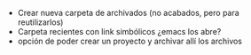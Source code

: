 - Crear nueva carpeta de archivados (no acabados, pero para reutilizarlos)
- Carpeta recientes con link simbólicos ¿emacs los abre?
- opción de poder crear un proyecto y archivar allí los archivos
